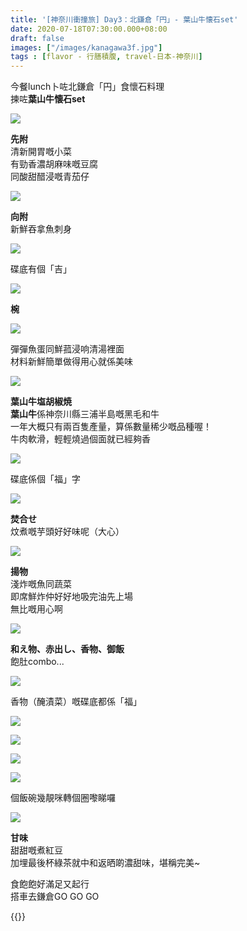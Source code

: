 ```yaml
---
title: '[神奈川衝撞旅] Day3：北鎌倉「円」- 葉山牛懐石set'
date: 2020-07-18T07:30:00.000+08:00
draft: false
images: ["/images/kanagawa3f.jpg"]
tags : [flavor - 行膳積腹, travel-日本-神奈川]
---
```


今餐lunch卜咗北鎌倉「円」食懷石料理  
揀咗**葉山牛懐石set**

![](/images/kanagawa3f1.jpg)

**先附**  
清新開胃嘅小菜  
有勁香濃胡麻味嘅豆腐  
同酸甜醋浸嘅青茄仔

![](/images/kanagawa3f2.jpg)

**向附**  
新鮮吞拿魚刺身

![](/images/kanagawa3f3.jpg)

碟底有個「吉」

![](/images/kanagawa3f4.jpg)

**椀**  

![](/images/kanagawa3f5.jpg)

彈彈魚蛋同鮮菰浸响清湯裡面  
材料新鮮簡單做得用心就係美味

![](/images/kanagawa3f6.jpg)

**葉山牛塩胡椒焼**  
**葉山牛**係神奈川縣三浦半島嘅黑毛和牛  
一年大概只有兩百隻產量，算係數量稀少嘅品種喔！  
牛肉軟滑，輕輕燒過個面就已經夠香  

![](/images/kanagawa3f7.jpg)

碟底係個「福」字  

![](/images/kanagawa3f8.jpg)

**焚合せ**  
炆煮嘅芋頭好好味呢（大心）  

![](/images/kanagawa3f9.jpg)

**揚物**  
淺炸嘅魚同蔬菜  
即席鮮炸仲好好地吸完油先上場  
無比嘅用心啊

![](/images/kanagawa3f10.jpg)

**和え物、赤出し、香物、御飯**  
飽肚combo...

![](/images/kanagawa3f11.jpg)

香物（醃漬菜）嘅碟底都係「福」

![](/images/kanagawa3f12.jpg)
  
![](/images/kanagawa3f13.jpg)
  
![](/images/kanagawa3f14.jpg)
  
![](/images/kanagawa3f15.jpg)

個飯碗幾靚咪轉個圈嚟睇囉

![](/images/kanagawa3f16.jpg)

**甘味**  
甜甜嘅煮紅豆  
加埋最後杯綠茶就中和返晒啲濃甜味，堪稱完美~  
  
  
食飽飽好滿足又起行  
搭車去鎌倉GO GO GO  
  
{{<kanagawa>}}
